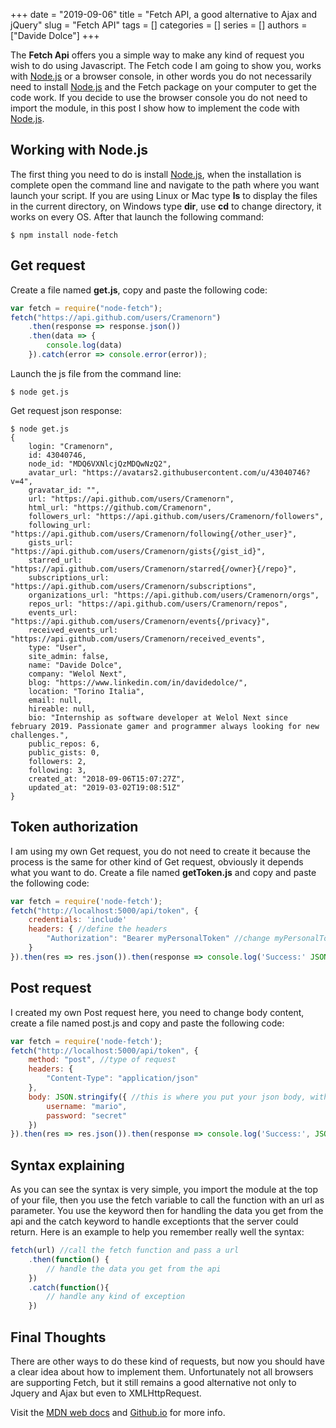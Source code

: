 +++ 
date = "2019-09-06"
title = "Fetch API, a good alternative to Ajax and jQuery"
slug = "Fetch API"
tags = []
categories = []
series = []
authors = ["Davide Dolce"]
+++

The **Fetch Api** offers you a simple way to make any kind of request you wish to do using Javascript. The Fetch code I am going to show you, works with [Node.js](https://nodejs.org/en/) or a browser console, in other words you do not necessarily need to install [Node.js](https://nodejs.org/en/) and the Fetch package on your computer to get the code work. If you decide to use the browser console you do not need to import the module, in this post I show how to implement the code with [Node.js](https://nodejs.org/en/).

## Working with Node.js

The first thing you need to do is install [Node.js](https://nodejs.org/en/), when the installation is complete open the command line and navigate to the path where you want launch your script. If you are using Linux or Mac type **ls** to display the files in the current directory, on Windows type **dir**, use **cd** to change directory, it works on every OS. After that launch the following command:

```
$ npm install node-fetch
```

## Get request

Create a file named **get.js**, copy and paste the following code:

```javascript
var fetch = require("node-fetch");
fetch("https://api.github.com/users/Cramenorn")
    .then(response => response.json())
    .then(data => {
        console.log(data)
    }).catch(error => console.error(error));
```
Launch the js file from the command line:

```
$ node get.js
```

Get request json response:

```
$ node get.js
{ 
    login: "Cramenorn",
    id: 43040746,
    node_id: "MDQ6VXNlcjQzMDQwNzQ2",
    avatar_url: "https://avatars2.githubusercontent.com/u/43040746?v=4",
    gravatar_id: "",
    url: "https://api.github.com/users/Cramenorn",
    html_url: "https://github.com/Cramenorn",
    followers_url: "https://api.github.com/users/Cramenorn/followers",
    following_url: "https://api.github.com/users/Cramenorn/following{/other_user}",
    gists_url: "https://api.github.com/users/Cramenorn/gists{/gist_id}",
    starred_url: "https://api.github.com/users/Cramenorn/starred{/owner}{/repo}",
    subscriptions_url: "https://api.github.com/users/Cramenorn/subscriptions",
    organizations_url: "https://api.github.com/users/Cramenorn/orgs",
    repos_url: "https://api.github.com/users/Cramenorn/repos",
    events_url: "https://api.github.com/users/Cramenorn/events{/privacy}",
    received_events_url: "https://api.github.com/users/Cramenorn/received_events",
    type: "User",
    site_admin: false,
    name: "Davide Dolce",
    company: "Welol Next",
    blog: "https://www.linkedin.com/in/davidedolce/",
    location: "Torino Italia",
    email: null,
    hireable: null,
    bio: "Internship as software developer at Welol Next since february 2019. Passionate gamer and programmer always looking for new challenges.",
    public_repos: 6,
    public_gists: 0,
    followers: 2,
    following: 3,
    created_at: "2018-09-06T15:07:27Z",
    updated_at: "2019-03-02T19:08:51Z" 
}
```

## Token authorization

I am using my own Get request, you do not need to create it because the process is the same for other kind of Get request, obviously it depends what you want to do. Create a file named **getToken.js** and copy and paste the following code:

```javascript
var fetch = require('node-fetch');
fetch("http://localhost:5000/api/token", {
    credentials: 'include'
    headers: { //define the headers
        "Authorization": "Bearer myPersonalToken" //change myPersonalToken to another valid token
    }
}).then(res => res.json()).then(response => console.log('Success:' JSON.stringify(response))).catch(error => console.error('Error:', error));
```
## Post request

I created my own Post request here, you need to change body content, create a file named post.js and copy and paste the following code:

```javascript
var fetch = require('node-fetch');
fetch("http://localhost:5000/api/token", {
    method: "post", //type of request
    headers: {
        "Content-Type": "application/json"
    },
    body: JSON.stringify({ //this is where you put your json body, with a key and a value the request should receive from the response
        username: "mario",
        password: "secret"
    })
}).then(res => res.json()).then(response => console.log('Success:', JSON.stringify(response))).catch(error => console.error('Error:', error));
```

## Syntax explaining

As you can see the syntax is very simple, you import the module at the top of your file, then you use the fetch variable to call the function with an url as parameter. You use the keyword then for handling the data you get from the api and the catch keyword to handle exceptionts that the server could return. Here is an example to help you remember really well the syntax:

```javascript
fetch(url) //call the fetch function and pass a url
    .then(function() {
        // handle the data you get from the api
    })
    .catch(function(){
        // handle any kind of exception
    })
```

## Final Thoughts

There are other ways to do these kind of requests, but now you should have a clear idea about how to implement them. Unfortunately not all browsers are supporting Fetch, but it still remains a good alternative not only to Jquery and Ajax but even to XMLHttpRequest.

Visit the [MDN web docs](https://developer.mozilla.org/en-US/docs/Web/API/Fetch_API) and [Github.io](https://github.github.io/fetch/) for more info.
